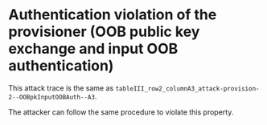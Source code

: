 # Authentication violation of the provisioner (OOB public key exchange and input OOB authentication)

This attack trace is the same as `tableIII_row2_columnA3_attack-provision-2--OOBpkInputOOBAuth--A3`.

The attacker can follow the same procedure to violate this property.